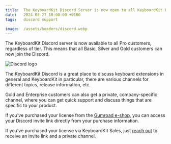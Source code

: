 ```yaml
---
title:  The KeyboardKit Discord Server is now open to all KeyboardKit Pro users
date:   2024-08-27 10:00:00 +0100
tags:   discord support

image:  /assets/headers/discord.webp
---
```


The KeyboardKit Discord server is now available to all Pro customers, regardless of tier. This means that all Basic, Silver and Gold customers can now join the Discord.

![Discord logo]({{page.image}})

The KeyboardKit Discord is a great place to discuss keyboard extensions in general and KeyboardKit in particular, there are various channels for different topics, release information, etc. 

Gold and Enterprise customers can also get a private, company-specific channel, where you can get quick support and discuss things that are specific to your product.

If you've purchased your license from the [Gumroad e-shop]({{site.urls.gumroad}}), you can access your Discord invite link directly from your purchase information.

If you've purchased your license via KeyboardKit Sales, just [reach out]({{site.email_url}}?subject=Discord) to receive an invite link and a private channel.